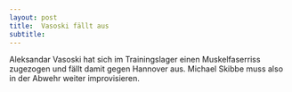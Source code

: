 ```yaml
---
layout: post
title:  Vasoski fällt aus
subtitle:  
---
```


Aleksandar Vasoski hat sich im Trainingslager einen Muskelfaserriss zugezogen und fällt damit gegen Hannover aus. Michael Skibbe muss also in der Abwehr weiter improvisieren.


